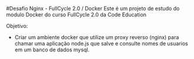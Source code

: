 #Desafio Nginx - FullCycle 2.0 / Docker
Este é um projeto de estudo do modulo Docker do curso FullCycle 2.0 da Code Education

Objetivo:
- Criar um ambiente docker que utilize um proxy reverso (nginx) para chamar uma aplicação node.js que salve e consulte nomes de usuarios em um banco de dados mysql.
